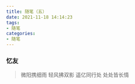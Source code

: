```yaml
---
title: 随笔（五）
date: 2021-11-18 14:14:23
tags: 
- 随笔
categories:
- 随笔
---
```


### 忆友
> 微阳携细雨
> 轻风拂双影
> 遥亿同行处
> 处处皆长情

